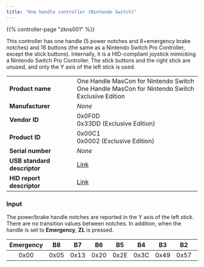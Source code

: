 ```yaml
---
title: "One handle controller (Nintendo Switch)"
---
```


{{% controller-page "zkns001" %}}

This controller has one handle (5 power notches and 8+emergency brake notches) and 16 buttons (the same as a Nintendo Switch Pro Controller, except the stick buttons). Internally, it is a HID-compliant joystick mimicking a Nintendo Switch Pro Controller. The stick buttons and the right stick are unused, and only the Y axis of the left stick is used.

|                             |                                                                                                  |
|-----------------------------|--------------------------------------------------------------------------------------------------|
| **Product name**            | One Handle MasCon for Nintendo Switch<br>One Handle MasCon for Nintendo Switch Exclusive Edition |
| **Manufacturer**            | *None*                                                                                           |
| **Vendor ID**               | 0x0F0D<br>0x33DD (Exclusive Edition)                                                             |
| **Product ID**              | 0x00C1<br>0x0002 (Exclusive Edition)                                                             |
| **Serial number**           | *None*                                                                                           |
| **USB standard descriptor** | [Link](/controllers/usb/descriptors/zkns001_standard-descriptor.txt)                             |
| **HID report descriptor**   | [Link](/controllers/usb/descriptors/zkns001_hid-report-descriptor.txt)                           |

### Input

The power/brake handle notches are reported in the Y axis of the left stick. There are no transition values between notches. In addition, when the handle is set to **Emergency**, **ZL** is pressed.

| Emergency | B8   | B7   | B6   | B5   | B4   | B3   | B2   | B1   | N    | P1   | P2   | P3   | P4   | P5   |
|:---------:|:----:|:----:|:----:|:----:|:----:|:----:|:----:|:----:|:----:|:----:|:----:|:----:|:----:|:----:|
| 0x00      | 0x05 | 0x13 | 0x20 | 0x2E | 0x3C | 0x49 | 0x57 | 0x65 | 0x80 | 0x9F | 0xB7 | 0xCE | 0xE6 | 0xFF |
